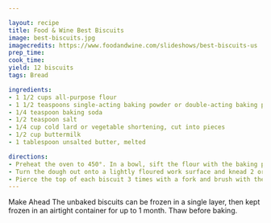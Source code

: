 ```yaml
---

layout: recipe
title: Food & Wine Best Biscuits
image: best-biscuits.jpg
imagecredits: https://www.foodandwine.com/slideshows/best-biscuits-us 
prep_time:
cook_time: 
yield: 12 biscuits
tags: Bread

ingredients:
- 1 1/2 cups all-purpose flour
- 1 1/2 teaspoons single-acting baking powder or double-acting baking powder (see Note)
- 1/4 teaspoon baking soda
- 1/2 teaspoon salt
- 1/4 cup cold lard or vegetable shortening, cut into pieces
- 1/2 cup buttermilk
- 1 tablespoon unsalted butter, melted

directions:
- Preheat the oven to 450°. In a bowl, sift the flour with the baking powder, baking soda and salt. Using your fingers, work in the lard just until the mixture resembles coarse meal. Stir in the buttermilk just until moistened.
- Turn the dough out onto a lightly floured work surface and knead 2 or 3 times. Roll out or pat the dough 1/2 inch thick. Using a 2-inch round cutter, stamp out biscuits as close together as possible. Transfer the biscuits to a baking sheet. Pat the dough scraps together, reroll and cut out the remaining biscuits; do not overwork the dough.
- Pierce the top of each biscuit 3 times with a fork and brush with the butter. Bake the biscuits for 12 to 14 minutes, or until risen and golden. Serve at once.
---
```

Make Ahead
The unbaked biscuits can be frozen in a single layer, then kept frozen in an airtight container for up to 1 month. Thaw before baking.

